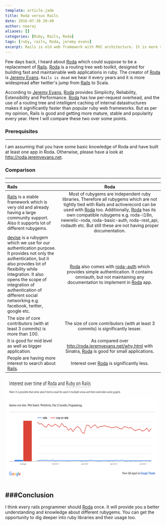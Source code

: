 ```yaml
---
template: article.jade
title: Roda versus Rails
date: 2016-07-30 20:49
author: neeraj
aliases: []
categories: [Ruby, Rails, Roda]
tags: [ruby, rails, Roda, jeremy evans]
excerpt: Rails is old web framework with MVC architecture. It is more stable, mature and popular. Roda is relatively new and claims to be a substitute of Rails. Is it really better than Rails? 
---
```


Few days back, I heard about [Roda](http://roda.jeremyevans.net/) which could suppose to be a replacement of [Rails](guides.rubyonrails.org). [Roda](http://roda.jeremyevans.net/) is a routing tree web toolkit, designed for building fast and maintainable web applications in ruby. The creator of [Roda](http://roda.jeremyevans.net/) is [Jeremy Evans](https://github.com/jeremyevans). ```Rails is dead``` we hear it every years and it is more widespread after twitter's jump from [Rails](guides.rubyonrails.org) to Scala. 

According to [Jeremy Evans](https://github.com/jeremyevans), [Roda](http://roda.jeremyevans.net/) provides Simplicity, Reliability, Extensibility and Performance. [Roda](http://roda.jeremyevans.net/) has low per-request overhead, and the use of a routing tree and intelligent caching of internal datastructures makes it significantly faster than popular ruby web frameworks. But as per my opinion, Rails is good and getting more mature, stable and popularity every year. Here I will compare these two over some points.

### Prerequisites
---
I am assuming that you have some basic knowledge of Roda and have built at least one app in Roda. Otherwise, please have a look at http://roda.jeremyevans.net.

### Comparison
---
|           Rails           |           Roda           |
|:--------------------------|:------------------------:|
| [Rails](guides.rubyonrails.org) is a stable framework which is very old and already having a large community support. Also it supports lot of different rubygems. | Most of rubygems are independent ruby libraries. Therefore all rubygems which are not tightly tied with Rails and activerecord can be used with [Roda](http://roda.jeremyevans.net/) too. Additionally, [Roda](http://roda.jeremyevans.net/) has its own compatible rubygems e.g. roda-i18n, newrelic-roda, roda-basic-auth, roda-rest_api, rodauth etc. But still these are not having proper documentation. |
| [devise](https://github.com/plataformatec/devise) is a rubygem which we use for our authentication purpose. It provides not only the authentication, but it also provides lot of flexibility while integration. It also opens the scope of integration of authentication of different social networking e.g. facebook, twitter, google etc.| [Roda](http://roda.jeremyevans.net/) also comes with [roda-auth](https://github.com/beno/roda-auth) which provides simple authentication. It contains omniauth, but not maintaining any documentation to implement in [Roda](http://roda.jeremyevans.net/) app.|
| The size of core contributors (with at least 3 commits) is more than 100. | The size of core contributors (with at least 3 commits) is significantly lesser. 
| It is good for mid level as well as bigger application. | As compared over http://roda.jeremyevans.net/why.html with Sinatra, [Roda](http://roda.jeremyevans.net/) is good for small applications.|
| People are having more interest to search about [Rails](guides.rubyonrails.org). | Interest over [Roda](http://roda.jeremyevans.net/) is significantly less.|
<img src="/assets/images/roda-vs-rails.png" alt="Interest over time of Roda and Ruby on Rails" width="740" height="338">

###Conclusion
---
I think every rails programmer should [Roda](http://roda.jeremyevans.net/) once. It will provide you a better understanding and knowledge about different rubygems. You can get the opportunity to dig deeper into ruby libraries and their usage too. 

